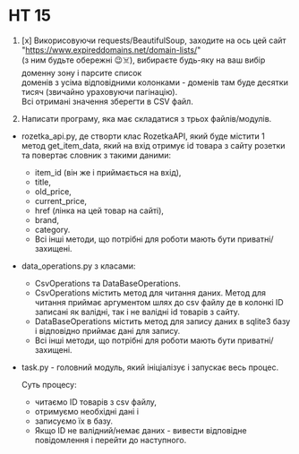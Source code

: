 # HT 15
1. [x] Викорисовуючи requests/BeautifulSoup, заходите на ось цей сайт "https://www.expireddomains.net/domain-lists/" <br>
(з ним будьте обережні :wink::skull_and_crossbones:), вибираєте будь-яку на ваш вибір доменну зону і парсите список <br> 
доменів з усіма відповідними колонками - доменів там буде десятки тисяч (звичайно ураховуючи пагінацію). <br>
Всі отримані значення зберегти в CSV файл.

2. Написати програму, яка має складатися з трьох файлів/модулів.
- rozetka_api.py, де створти клас RozetkaAPI, який буде містити 1 метод get_item_data, який на вхід отримує id товара з сайту розетки та повертає словник з такими даними:
  - item_id (він же і приймається на вхід), 
  - title, 
  - old_price, 
  - current_price, 
  - href (лінка на цей товар на сайті), 
  - brand, 
  - category. 
  - Всі інші методи, що потрібні для роботи мають бути приватні/захищені.
- data_operations.py з класами:
  - CsvOperations та DataBaseOperations.
  - CsvOperations містить метод для читання даних. Метод для читання приймає аргументом шлях до csv файлу де в колонкі ID записані як валідні, так і не валідні id товарів з сайту.
  - DataBaseOperations містить метод для запису даних в sqlite3 базу і відповідно приймає дані для запису. 
  - Всі інші методи, що потрібні для роботи мають бути приватні/захищені.
- task.py - головний модуль, який ініціалізує і запускає весь процес.

  Суть процесу: 
    - читаємо ID товарів з csv файлу, 
    - отримуємо необхідні дані і 
    - записуємо їх в базу. 
    - Якщо ID не валідний/немає даних - вивести відповідне повідомлення і перейти до наступного.
